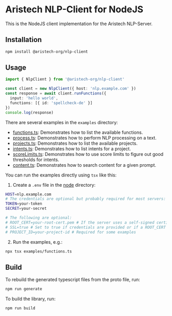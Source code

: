 # Aristech NLP-Client for NodeJS

This is the NodeJS client implementation for the Aristech NLP-Server.

## Installation

```bash
npm install @aristech-org/nlp-client
```

## Usage

```typescript
import { NlpClient } from '@aristech-org/nlp-client'

const client = new NlpClient({ host: 'nlp.example.com' })
const response = await client.runFunctions({
  input: 'hello world',
  functions: [{ id: 'spellcheck-de' }]
})
console.log(response)
```

There are several examples in the `examples` directory:

- [functions.ts](examples/models.ts): Demonstrates how to list the available functions.
- [process.ts](examples/process.ts): Demonstrates how to perform NLP processing on a text.
- [projects.ts](examples/projects.ts): Demonstrates how to list the available projects.
- [intents.ts](examples/intents.ts): Demonstrates how to list intents for a project.
- [scoreLimits.ts](examples/scoreLimits.ts): Demonstrates how to use score limits to figure out good thresholds for intents.
- [content.ts](examples/content.ts): Demonstrates how to search content for a given prompt.

You can run the examples directly using `tsx` like this:

1. Create a `.env` file in the [node](.) directory:

```sh
HOST=nlp.example.com
# The credentials are optional but probably required for most servers:
TOKEN=your-token
SECRET=your-secret

# The following are optional:
# ROOT_CERT=your-root-cert.pem # If the server uses a self-signed certificate
# SSL=true # Set to true if credentials are provided or if a ROOT_CERT is provided
# PROJECT_ID=your-project-id # Required for some examples
```

2. Run the examples, e.g.:

```sh
npx tsx examples/functions.ts
```

## Build

To rebuild the generated typescript files from the proto file, run:

```bash
npm run generate
```

To build the library, run:

```bash
npm run build
```

